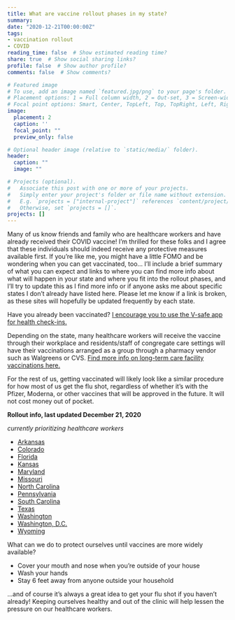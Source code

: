 ```yaml
---
title: What are vaccine rollout phases in my state?
summary: 
date: "2020-12-21T00:00:00Z"
tags:
- vaccination rollout
- COVID
reading_time: false  # Show estimated reading time?
share: true  # Show social sharing links?
profile: false  # Show author profile?
comments: false  # Show comments?

# Featured image
# To use, add an image named `featured.jpg/png` to your page's folder.
# Placement options: 1 = Full column width, 2 = Out-set, 3 = Screen-width
# Focal point options: Smart, Center, TopLeft, Top, TopRight, Left, Right, BottomLeft, Bottom, BottomRight
image:
  placement: 2
  caption: ''
  focal_point: ""
  preview_only: false

# Optional header image (relative to `static/media/` folder).
header:
  caption: ""
  image: ""

# Projects (optional).
#   Associate this post with one or more of your projects.
#   Simply enter your project's folder or file name without extension.
#   E.g. `projects = ["internal-project"]` references `content/project/deep-learning/index.md`.
#   Otherwise, set `projects = []`.
projects: []
---
```

Many of us know friends and family who are healthcare workers and have already received their COVID vaccine! I’m thrilled for these folks and I agree that these individuals should indeed receive any protective measures available first. If you’re like me, you might have a little FOMO and be wondering when you can get vaccinated, too… I’ll include a brief summary of what you can expect and links to where you can find more info about what will happen in your state and where you fit into the rollout phases, and I’ll try to update this as I find more info or if anyone asks me about specific states I don’t already have listed here. Please let me know if a link is broken, as these sites will hopefully be updated frequently by each state.

Have you already been vaccinated? [I encourage you to use the V-safe app for health check-ins.](https://www.cdc.gov/coronavirus/2019-ncov/vaccines/safety/vsafe.html)

Depending on the state, many healthcare workers will receive the vaccine through their workplace and residents/staff of congregate care settings will have their vaccinations arranged as a group through a pharmacy vendor such as Walgreens or CVS. [Find more info on long-term care facility vaccinations here.](https://www.cdc.gov/vaccines/covid-19/long-term-care/pharmacy-partnerships.html) 

For the rest of us, getting vaccinated will likely look like a similar procedure for how most of us get the flu shot, regardless of whether it’s with the Pfizer, Moderna, or other vaccines that will be approved in the future. It will not cost money out of pocket.


**Rollout info, last updated December 21, 2020**

*currently prioritizing healthcare workers*

- [Arkansas](https://www.healthy.arkansas.gov/programs-services/topics/covid-19-vaccination-plan)
- [Colorado](https://covid19.colorado.gov/vaccine)
- [Florida](http://ww11.doh.state.fl.us/comm/_partners/covid19_report_archive/vaccination-plan/vaccination_plan_latest.pdf)
- [Kansas](https://www.coronavirus.kdheks.gov/284/COVID-19-Vaccine)
- [Maryland](https://governor.maryland.gov/2020/12/15/as-state-of-maryland-begins-vaccination-phase-1a-governor-hogan-reactivates-national-guard/)
- [Missouri](https://covidvaccine.mo.gov/info-graphic-alt/vaccine-availability.html)
- [North Carolina](https://covid19.ncdhhs.gov/vaccines)
- [Pennsylvania](https://www.health.pa.gov/topics/disease/coronavirus/Pages/Vaccine.aspx)
- [South Carolina](https://scdhec.gov/sites/default/files/Library/CR-012873.pdf)
- [Texas](https://www.dshs.state.tx.us/coronavirus/immunize/vaccine.aspx)
- [Washington](https://www.doh.wa.gov/Emergencies/COVID19/vaccine)
- [Washington, D.C.](https://coronavirus.dc.gov/vaccine)
- [Wyoming](https://health.wyo.gov/publichealth/immunization/wyoming-covid-19-vaccine-information/)

What can we do to protect ourselves until vaccines are more widely available?
- Cover your mouth and nose when you’re outside of your house
- Wash your hands
- Stay 6 feet away from anyone outside your household

…and of course it’s always a great idea to get your flu shot if you haven’t already! Keeping ourselves healthy and out of the clinic will help lessen the pressure on our healthcare workers.
